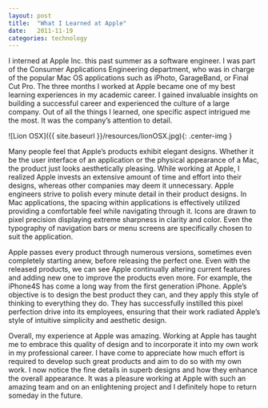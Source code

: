 ```yaml
---
layout: post
title:  "What I Learned at Apple"
date:   2011-11-19
categories: technology
---
```

I interned at Apple Inc. this past summer as a software engineer. I was part of the Consumer Applications Engineering department, who was in charge of the popular Mac OS applications such as iPhoto, GarageBand, or Final Cut Pro. The three months I worked at Apple became one of my best learning experiences in my academic career. I gained invaluable insights on building a successful career and experienced the culture of a large company. Out of all the things I learned, one specific aspect intrigued me the most. It was the company’s attention to detail.

![Lion OSX]({{ site.baseurl }}/resources/lionOSX.jpg){: .center-img }

Many people feel that Apple’s products exhibit elegant designs. Whether it be the user interface of an application or the physical appearance of a Mac, the product just looks aesthetically pleasing. While working at Apple, I realized Apple invests an extensive amount of time and effort into their designs, whereas other companies may deem it unnecessary. Apple engineers strive to polish every minute detail in their product designs. In Mac applications, the spacing within applications is effectively utilized providing a comfortable feel while navigating through it. Icons are drawn to pixel precision displaying extreme sharpness in clarity and color. Even the typography of navigation bars or menu screens are specifically chosen to suit the application.

Apple passes every product through numerous versions, sometimes even completely starting anew, before releasing the perfect one. Even with the released products, we can see Apple continually altering current features and adding new one to improve the products even more. For example, the iPhone4S has come a long way from the first generation iPhone. Apple’s objective is to design the best product they can, and they apply this style of thinking to everything they do. They has successfully instilled this pixel perfection drive into its employees, ensuring that their work radiated Apple’s style of intuitive simplicity and aesthetic design.

Overall, my experience at Apple was amazing. Working at Apple has taught me to embrace this quality of design and to incorporate it into my own work in my professional career. I have come to appreciate how much effort is required to develop such great products and aim to do so with my own work. I now notice the fine details in superb designs and how they enhance the overall appearance. It was a pleasure working at Apple with such an amazing team and on an enlightening project and I definitely hope to return someday in the future.